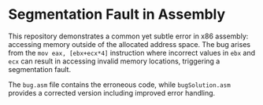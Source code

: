 # Segmentation Fault in Assembly

This repository demonstrates a common yet subtle error in x86 assembly: accessing memory outside of the allocated address space.  The bug arises from the `mov eax, [ebx+ecx*4]` instruction where incorrect values in `ebx` and `ecx` can result in accessing invalid memory locations, triggering a segmentation fault.

The `bug.asm` file contains the erroneous code, while `bugSolution.asm` provides a corrected version including improved error handling.